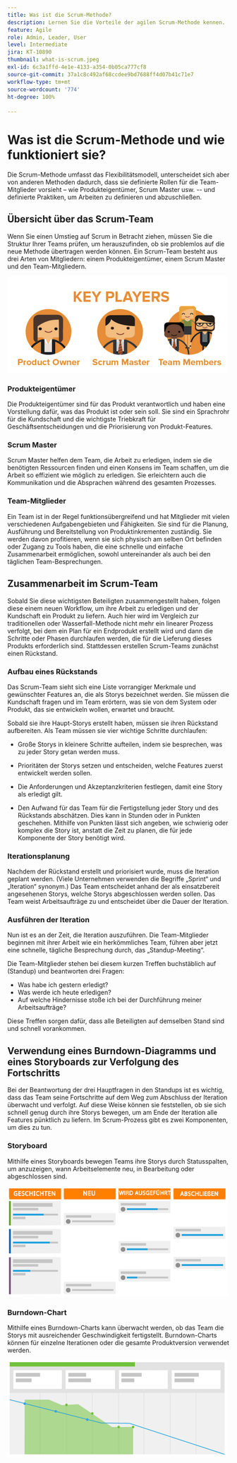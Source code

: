```yaml
---
title: Was ist die Scrum-Methode?
description: Lernen Sie die Vorteile der agilen Scrum-Methode kennen.
feature: Agile
role: Admin, Leader, User
level: Intermediate
jira: KT-10890
thumbnail: what-is-scrum.jpeg
exl-id: 6c3a1ffd-4e1e-4133-a354-0b05ca777cf8
source-git-commit: 37a1c8c492af68ccdee9bd7688ff4d07b41c71e7
workflow-type: tm+mt
source-wordcount: '774'
ht-degree: 100%

---
```


# Was ist die Scrum-Methode und wie funktioniert sie?

Die Scrum-Methode umfasst das Flexibilitätsmodell, unterscheidet sich aber von anderen Methoden dadurch, dass sie definierte Rollen für die Team-Mitglieder vorsieht – wie Produkteigentümer, Scrum Master usw. -- und definierte Praktiken, um Arbeiten zu definieren und abzuschließen.

## Übersicht über das Scrum-Team

Wenn Sie einen Umstieg auf Scrum in Betracht ziehen, müssen Sie die Struktur Ihrer Teams prüfen, um herauszufinden, ob sie problemlos auf die neue Methode übertragen werden können. Ein Scrum-Team besteht aus drei Arten von Mitgliedern: einem Produkteigentümer, einem Scrum Master und den Team-Mitgliedern.

![Scrum-Team-Mitglieder](assets/scrumteammembers-01.png)

### Produkteigentümer

Die Produkteigentümer sind für das Produkt verantwortlich und haben eine Vorstellung dafür, was das Produkt ist oder sein soll. Sie sind ein Sprachrohr für die Kundschaft und die wichtigste Triebkraft für Geschäftsentscheidungen und die Priorisierung von Produkt-Features.


### Scrum Master

Scrum Master helfen dem Team, die Arbeit zu erledigen, indem sie die benötigten Ressourcen finden und einen Konsens im Team schaffen, um die Arbeit so effizient wie möglich zu erledigen. Sie erleichtern auch die Kommunikation und die Absprachen während des gesamten Prozesses.


### Team-Mitglieder

Ein Team ist in der Regel funktionsübergreifend und hat Mitglieder mit vielen verschiedenen Aufgabengebieten und Fähigkeiten. Sie sind für die Planung, Ausführung und Bereitstellung von Produktinkrementen zuständig. Sie werden davon profitieren, wenn sie sich physisch am selben Ort befinden oder Zugang zu Tools haben, die eine schnelle und einfache Zusammenarbeit ermöglichen, sowohl untereinander als auch bei den täglichen Team-Besprechungen.


## Zusammenarbeit im Scrum-Team

Sobald Sie diese wichtigsten Beteiligten zusammengestellt haben, folgen diese einem neuen Workflow, um ihre Arbeit zu erledigen und der Kundschaft ein Produkt zu liefern. Auch hier wird im Vergleich zur traditionellen oder Wasserfall-Methode nicht mehr ein linearer Prozess verfolgt, bei dem ein Plan für ein Endprodukt erstellt wird und dann die Schritte oder Phasen durchlaufen werden, die für die Lieferung dieses Produkts erforderlich sind. Stattdessen erstellen Scrum-Teams zunächst einen Rückstand.



### Aufbau eines Rückstands

Das Scrum-Team sieht sich eine Liste vorrangiger Merkmale und gewünschter Features an, die als Storys bezeichnet werden. Sie müssen die Kundschaft fragen und im Team erörtern, was sie von dem System oder Produkt, das sie entwickeln wollen, erwartet und braucht.


Sobald sie ihre Haupt-Storys erstellt haben, müssen sie ihren Rückstand aufbereiten. Als Team müssen sie vier wichtige Schritte durchlaufen:


* Große Storys in kleinere Schritte aufteilen, indem sie besprechen, was zu jeder Story getan werden muss.

* Prioritäten der Storys setzen und entscheiden, welche Features zuerst entwickelt werden sollen.

* Die Anforderungen und Akzeptanzkriterien festlegen, damit eine Story als erledigt gilt.

* Den Aufwand für das Team für die Fertigstellung jeder Story und des Rückstands abschätzen. Dies kann in Stunden oder in Punkten geschehen. Mithilfe von Punkten lässt sich angeben, wie schwierig oder komplex die Story ist, anstatt die Zeit zu planen, die für jede Komponente der Story benötigt wird.


### Iterationsplanung

Nachdem der Rückstand erstellt und priorisiert wurde, muss die Iteration geplant werden. (Viele Unternehmen verwenden die Begriffe „Sprint“ und „Iteration“ synonym.) Das Team entscheidet anhand der als einsatzbereit angesehenen Storys, welche Storys abgeschlossen werden sollen. Das Team weist Arbeitsaufträge zu und entscheidet über die Dauer der Iteration.



### Ausführen der Iteration

Nun ist es an der Zeit, die Iteration auszuführen. Die Team-Mitglieder beginnen mit ihrer Arbeit wie ein herkömmliches Team, führen aber jetzt eine schnelle, tägliche Besprechung durch, das „Standup-Meeting“.

Die Team-Mitglieder stehen bei diesem kurzen Treffen buchstäblich auf (Standup) und beantworten drei Fragen:

* Was habe ich gestern erledigt?
* Was werde ich heute erledigen?
* Auf welche Hindernisse stoße ich bei der Durchführung meiner Arbeitsaufträge?


Diese Treffen sorgen dafür, dass alle Beteiligten auf demselben Stand sind und schnell vorankommen.



## Verwendung eines Burndown-Diagramms und eines Storyboards zur Verfolgung des Fortschritts

Bei der Beantwortung der drei Hauptfragen in den Standups ist es wichtig, dass das Team seine Fortschritte auf dem Weg zum Abschluss der Iteration überwacht und verfolgt. Auf diese Weise können sie feststellen, ob sie sich schnell genug durch ihre Storys bewegen, um am Ende der Iteration alle Features pünktlich zu liefern. Im Scrum-Prozess gibt es zwei Komponenten, um dies zu tun.


### Storyboard

Mithilfe eines Storyboards bewegen Teams ihre Storys durch Statusspalten, um anzuzeigen, wann Arbeitselemente neu, in Bearbeitung oder abgeschlossen sind.

![Storyboard](assets/storyboard-01.png)


### Burndown-Chart

Mithilfe eines Burndown-Charts kann überwacht werden, ob das Team die Storys mit ausreichender Geschwindigkeit fertigstellt. Burndown-Charts können für einzelne Iterationen oder die gesamte Produktversion verwendet werden.

![Burndown-Chart](assets/burndown-01.png)
